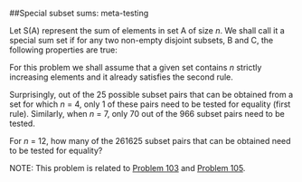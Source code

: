 ##Special subset sums: meta-testing

Let S(A) represent the sum of elements in set A of size <i>n</i>. We shall call it a special sum set if for any two non-empty disjoint subsets, B and C, the following properties are true:

For this problem we shall assume that a given set contains <i>n</i> strictly increasing elements and it already satisfies the second rule.

Surprisingly, out of the 25 possible subset pairs that can be obtained from a set for which <i>n</i> = 4, only 1 of these pairs need to be tested for equality (first rule). Similarly, when <i>n</i> = 7, only 70 out of the 966 subset pairs need to be tested.

For <i>n</i> = 12, how many of the 261625 subset pairs that can be obtained need to be tested for equality?

NOTE: This problem is related to <a href="problem=103">Problem 103</a> and <a href="problem=105">Problem 105</a>.
